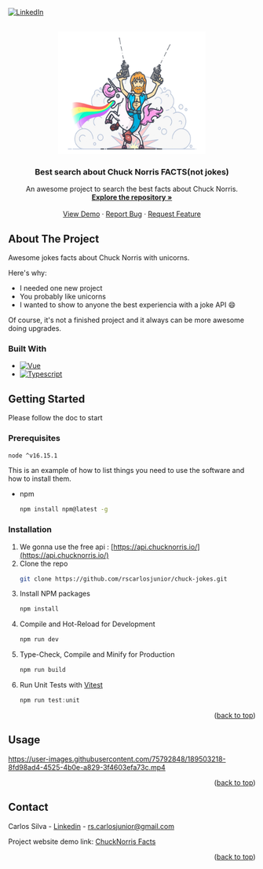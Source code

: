 <a name="readme-top"></a>

[![LinkedIn][linkedin-shield]][linkedin-url]



<!-- PROJECT LOGO -->
<br />
<div align="center">
  <a href="https://github.com/rscarlosjunior/chuck-jokes">
    <img src="src/assets/image/chucknoris_unicorn.png" alt="Logo" width="300" height="250">
  </a>

  <h3 align="center">Best search about Chuck Norris FACTS(not jokes) </h3>

  <p align="center">
    An awesome project to search the best facts about Chuck Norris.
    <br />
    <a href="https://github.com/rscarlosjunior/chuck-jokes"><strong>Explore the repository »</strong></a>
    <br />
    <br />
    <a href="https://chuck-jokes-mauve.vercel.app/">View Demo</a>
    ·
    <a href="https://www.linkedin.com/in/carlos-silva-13612464/">Report Bug</a>
    ·
    <a href="https://github.com/rscarlosjunior/chuck-jokes/issues">Request Feature</a>
  </p>
</div>


<!-- ABOUT THE PROJECT -->
## About The Project

Awesome jokes facts about Chuck Norris with unicorns.

Here's why:
* I needed one new project
* You probably like unicorns
* I wanted to show to anyone the best experiencia with a joke API :smile:

Of course, it's not a finished project and it always can be more awesome doing upgrades.

### Built With
* [![Vue][Vue.js]][Vue-url]
* [![Typescript][Typescript]][Typescript-url]


<!-- GETTING STARTED -->
## Getting Started

Please follow the doc to start

### Prerequisites
  ```sh
node ^v16.15.1
 ```

This is an example of how to list things you need to use the software and how to install them.
* npm
  ```sh
  npm install npm@latest -g
  ```

### Installation

1. We gonna use the free api :  [https://api.chucknorris.io/](https://api.chucknorris.io/)
2. Clone the repo
   ```sh
   git clone https://github.com/rscarlosjunior/chuck-jokes.git
   ```
3. Install NPM packages
   ```sh
   npm install
   ```
4. Compile and Hot-Reload for Development
   ```js
   npm run dev
   ```
5. Type-Check, Compile and Minify for Production
   ```js
   npm run build
   ```
6. Run Unit Tests with [Vitest](https://vitest.dev/)
   ```js
   npm run test:unit
   ```
<p align="right">(<a href="#readme-top">back to top</a>)</p>

## Usage



https://user-images.githubusercontent.com/75792848/189503218-8fd98ad4-4525-4b0e-a829-3f4603efa73c.mp4



<p align="right">(<a href="#readme-top">back to top</a>)</p>

<!-- CONTACT -->
## Contact

Carlos Silva - [Linkedin](https://www.linkedin.com/in/carlos-silva-13612464/) - rs.carlosjunior@gmail.com

Project website demo link: [ChuckNorris Facts](https://chuck-jokes-mauve.vercel.app/)

<p align="right">(<a href="#readme-top">back to top</a>)</p>


<!-- MARKDOWN LINKS & IMAGES -->
<!-- https://www.markdownguide.org/basic-syntax/#reference-style-links -->
[linkedin-shield]: https://img.shields.io/badge/-LinkedIn-black.svg?style=for-the-badge&logo=linkedin&colorB=555
[linkedin-url]: https://www.linkedin.com/in/carlos-silva-13612464/
[product-screenshot]: src/assets/images/chuck.png
[Vue.js]: https://img.shields.io/badge/Vue.js-35495E?style=for-the-badge&logo=vuedotjs&logoColor=4FC08D
[Vue-url]: https://vuejs.org/
[Typescript-url]: https://www.typescriptlang.org/
[Typescript]: https://badges.frapsoft.com/typescript/code/typescript.png?v=101"
